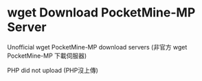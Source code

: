 # wget Download PocketMine-MP Server
Unofficial wget PocketMine-MP download servers (非官方 wget PocketMine-MP 下載伺服器)

PHP did not upload (PHP沒上傳)
